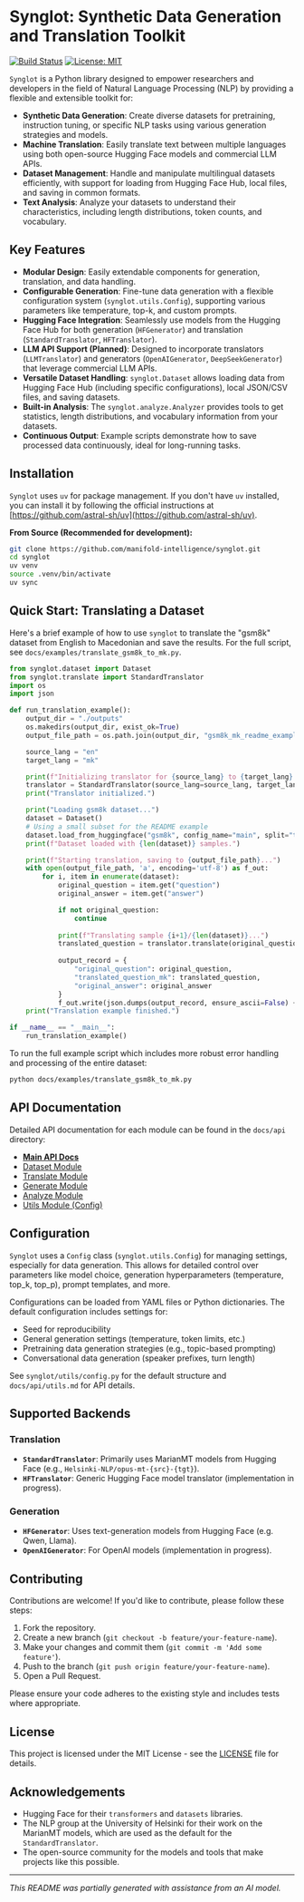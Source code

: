 # Synglot: Synthetic Data Generation and Translation Toolkit

[![Build Status](https://img.shields.io/travis/com/yourusername/synglot.svg)](https://travis-ci.com/manifold-intelligence/synglot)
[![License: MIT](https://img.shields.io/badge/License-MIT-yellow.svg)](https://opensource.org/licenses/MIT) 

`Synglot` is a Python library designed to empower researchers and developers in the field of Natural Language Processing (NLP) by providing a flexible and extensible toolkit for:

- **Synthetic Data Generation**: Create diverse datasets for pretraining, instruction tuning, or specific NLP tasks using various generation strategies and models.
- **Machine Translation**: Easily translate text between multiple languages using both open-source Hugging Face models and commercial LLM APIs.
- **Dataset Management**: Handle and manipulate multilingual datasets efficiently, with support for loading from Hugging Face Hub, local files, and saving in common formats.
- **Text Analysis**: Analyze your datasets to understand their characteristics, including length distributions, token counts, and vocabulary.

## Key Features

- **Modular Design**: Easily extendable components for generation, translation, and data handling.
- **Configurable Generation**: Fine-tune data generation with a flexible configuration system (`synglot.utils.Config`), supporting various parameters like temperature, top-k, and custom prompts.
- **Hugging Face Integration**: Seamlessly use models from the Hugging Face Hub for both generation (`HFGenerator`) and translation (`StandardTranslator`, `HFTranslator`).
- **LLM API Support (Planned)**: Designed to incorporate translators (`LLMTranslator`) and generators (`OpenAIGenerator`, `DeepSeekGenerator`) that leverage commercial LLM APIs.
- **Versatile Dataset Handling**: `synglot.Dataset` allows loading data from Hugging Face Hub (including specific configurations), local JSON/CSV files, and saving datasets.
- **Built-in Analysis**: The `synglot.analyze.Analyzer` provides tools to get statistics, length distributions, and vocabulary information from your datasets.
- **Continuous Output**: Example scripts demonstrate how to save processed data continuously, ideal for long-running tasks.

## Installation

`Synglot` uses `uv` for package management. If you don't have `uv` installed, you can install it by following the official instructions at [https://github.com/astral-sh/uv](https://github.com/astral-sh/uv).

**From Source (Recommended for development):**
```bash
git clone https://github.com/manifold-intelligence/synglot.git
cd synglot
uv venv
source .venv/bin/activate
uv sync
```

## Quick Start: Translating a Dataset

Here's a brief example of how to use `synglot` to translate the "gsm8k" dataset from English to Macedonian and save the results. For the full script, see `docs/examples/translate_gsm8k_to_mk.py`.

```python
from synglot.dataset import Dataset
from synglot.translate import StandardTranslator
import os
import json

def run_translation_example():
    output_dir = "./outputs"
    os.makedirs(output_dir, exist_ok=True)
    output_file_path = os.path.join(output_dir, "gsm8k_mk_readme_example.jsonl")

    source_lang = "en"
    target_lang = "mk"

    print(f"Initializing translator for {source_lang} to {target_lang}...")
    translator = StandardTranslator(source_lang=source_lang, target_lang=target_lang)
    print("Translator initialized.")

    print("Loading gsm8k dataset...")
    dataset = Dataset()
    # Using a small subset for the README example
    dataset.load_from_huggingface("gsm8k", config_name="main", split="train[:1%]") 
    print(f"Dataset loaded with {len(dataset)} samples.")

    print(f"Starting translation, saving to {output_file_path}...")
    with open(output_file_path, 'a', encoding='utf-8') as f_out:
        for i, item in enumerate(dataset):
            original_question = item.get("question")
            original_answer = item.get("answer")

            if not original_question:
                continue
            
            print(f"Translating sample {i+1}/{len(dataset)}...")
            translated_question = translator.translate(original_question)
            
            output_record = {
                "original_question": original_question,
                "translated_question_mk": translated_question,
                "original_answer": original_answer
            }
            f_out.write(json.dumps(output_record, ensure_ascii=False) + '\n')
    print("Translation example finished.")

if __name__ == "__main__":
    run_translation_example()
```

To run the full example script which includes more robust error handling and processing of the entire dataset:
```bash
python docs/examples/translate_gsm8k_to_mk.py
```

## API Documentation

Detailed API documentation for each module can be found in the `docs/api` directory:

- **[Main API Docs](./docs/api/README.md)**
- [Dataset Module](./docs/api/dataset.md)
- [Translate Module](./docs/api/translate.md)
- [Generate Module](./docs/api/generate.md)
- [Analyze Module](./docs/api/analyze.md)
- [Utils Module (Config)](./docs/api/utils.md)

## Configuration

`Synglot` uses a `Config` class (`synglot.utils.Config`) for managing settings, especially for data generation. This allows for detailed control over parameters like model choice, generation hyperparameters (temperature, top_k, top_p), prompt templates, and more.

Configurations can be loaded from YAML files or Python dictionaries. The default configuration includes settings for:
- Seed for reproducibility
- General generation settings (temperature, token limits, etc.)
- Pretraining data generation strategies (e.g., topic-based prompting)
- Conversational data generation (speaker prefixes, turn length)

See `synglot/utils/config.py` for the default structure and `docs/api/utils.md` for API details.

## Supported Backends

### Translation
- **`StandardTranslator`**: Primarily uses MarianMT models from Hugging Face (e.g., `Helsinki-NLP/opus-mt-{src}-{tgt}`).
- **`HFTranslator`**: Generic Hugging Face model translator (implementation in progress).

### Generation
- **`HFGenerator`**: Uses text-generation models from Hugging Face (e.g. Qwen, Llama).
- **`OpenAIGenerator`**: For OpenAI models (implementation in progress).

## Contributing

Contributions are welcome! If you'd like to contribute, please follow these steps:

1.  Fork the repository.
2.  Create a new branch (`git checkout -b feature/your-feature-name`).
3.  Make your changes and commit them (`git commit -m 'Add some feature'`).
4.  Push to the branch (`git push origin feature/your-feature-name`).
5.  Open a Pull Request.

Please ensure your code adheres to the existing style and includes tests where appropriate.

## License

This project is licensed under the MIT License - see the [LICENSE](LICENSE) file for details.

## Acknowledgements

- Hugging Face for their `transformers` and `datasets` libraries.
- The NLP group at the University of Helsinki for their work on the MarianMT models, which are used as the default for the `StandardTranslator`.
- The open-source community for the models and tools that make projects like this possible.

---

*This README was partially generated with assistance from an AI model.* 